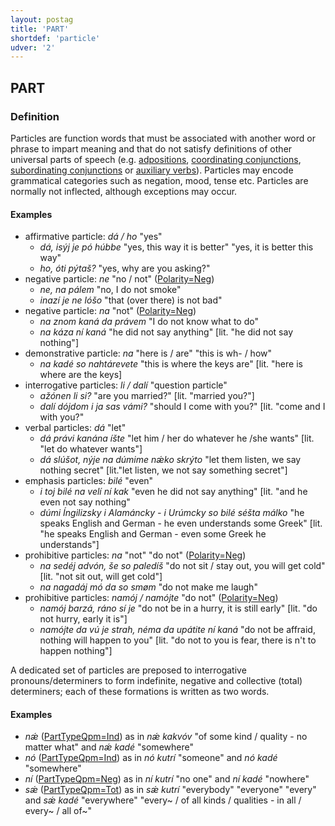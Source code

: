 ```yaml
---
layout: postag
title: 'PART'
shortdef: 'particle'
udver: '2'
---
```


## PART

### Definition


Particles are function words that must be associated with another word or phrase to impart meaning and that do not satisfy definitions 
of other universal parts of speech (e.g. [adpositions](ADP.md), [coordinating conjunctions](CCONJ.md), [subordinating conjunctions](SCONJ.md) 
or [auxiliary verbs](AUX_.md)).
Particles may encode grammatical categories such as negation, mood, tense etc.
Particles are normally not inflected, although exceptions may occur.

#### Examples

* affirmative particle: _dá / ho_ "yes"
    * _dá, isýj je pó húbbe_ "yes, this way it is better" "yes, it is better this way" 
    * _ho, óti pýtaš?_ "yes, why are you asking?"
* negative particle: _ne_ "no / not" ([Polarity=Neg](../feat/Polarity.md))
    * _ne, na pálem_ "no, I do not smoke"
    * _inazí je ne lóšo_ "that (over there) is not bad"
* negative particle: _na_ "not" ([Polarity=Neg](../feat/Polarity.md))
    * _na znom kaná da právem_ "I do not know what to do"
    * _na káza ní kaná_ "he did not say anything" [lit. "he did not say nothing"]	
* demonstrative particle: _na_ "here is / are" "this is wh- / how"
    * _na kadé so nahtárevete_ "this is where the keys are" [lit. "here is where are the keys]
* interrogative particles: _li / dalí_ "question particle"
    * _ažónen li si?_ "are you married?" [lit. "married you?"]
    * _dalí dójdom i ja sas vámi?_ "should I come with you?" [lit. "come and I with you?"
* verbal particles: _dá_ "let"
    * _dá právi kanána íšte_ "let him / her do whatever he /she wants" [lit. "let do whatever wants"]
    * _dá slúšot, nýje na dúmime nǽko skrýto_ "let them listen, we say nothing secret" [lit."let listen, we not say something secret"]
* emphasis particles: _bilé_ "even"
    * _i toj bilé na velí ní kak_ "even he did not say anything" [lit. "and he even not say nothing"
    * _dúmi Íngilizsky i Alamáncky - i Urúmcky so bilé séšta málko_ "he speaks English and German - he even understands some Greek" [lit. "he speaks English and German - even some Greek he understands"]
* prohibitive particles: _na_ "not" "do not" ([Polarity=Neg](../feat/Polarity.md))
    * _na sedéj advón, še so paledíš_ "do not sit / stay out, you will get cold" [lit. "not sit out, will get cold"]
    * _na nagadáj mó da so smøm_ "do not make me laugh"
* prohibitive particles: _namój / namójte_ "do not" ([Polarity=Neg](../feat/Polarity.md))
    * _namój barzá, ráno sí je_ "do not be in a hurry, it is still early" [lit. "do not hurry, early it is"]
    * _namójte da vú je strah, néma da upátite ní kaná_ "do not be affraid, nothing will happen to you"  [lit. "do not to you is fear, there is n't to happen nothing"]

A dedicated set of particles are preposed to interrogative pronouns/determiners to form indefinite, negative and collective  (total) determiners; each of these formations is written as two words.

#### Examples


* _nǽ_ ([PartTypeQpm=Ind](../feat/PartTypeQpm.md)) as in _nǽ kakvóv_ "of some kind / quality - no matter what" and _nǽ kadé_ "somewhere"
* _nó_ ([PartTypeQpm=Ind](../feat/PartTypeQpm.md)) as in _nó kutrí_ "someone" and _nó kadé_ "somewhere"
* _ní_ ([PartTypeQpm=Neg](../feat/PartTypeQpm.md)) as in _ní kutrí_ "no one" and _ní kadé_ "nowhere"
* _sǽ_ ([PartTypeQpm=Tot](../feat/PartTypeQpm.md)) as in _sǽ kutrí_ "everybody" "everyone" "every" and _sǽ kadé_ "everywhere"
"every~ / of all kinds / qualities - in all / every~ / all of~"